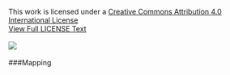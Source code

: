 This work is licensed under a [Creative Commons Attribution 4.0 International License](https://creativecommons.org/licenses/by-nc-nd/4.0/)\
[View Full LICENSE Text](https://github.com/Blissful4992/pathfinding/blob/main/LICENSE)\
\
![](https://mirrors.creativecommons.org/presskit/buttons/88x31/svg/by-nc-nd.svg)\
\
###Mapping
